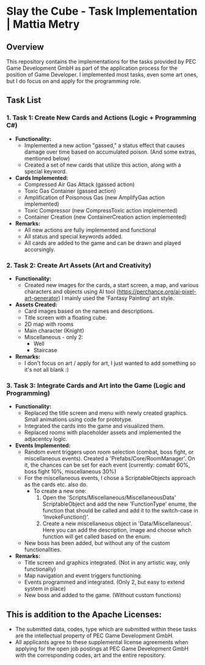 # Slay the Cube - Task Implementation | Mattia Metry

## Overview

This repository contains the implementations for the tasks provided by PEC Game Development GmbH as part of the application process for the position of Game Developer. I implemented most tasks, even some art ones, but I do focus on and apply for the programming role. 

## Task List

### 1. Task 1: Create New Cards and Actions (Logic + Programming C#)
- **Functionality:** 
  - Implemented a new action "gassed," a status effect that causes damage over time based on accumulated poison. (And some extras, mentioned below)
  - Created a set of new cards that utilize this action, along with a special keyword.
- **Cards Implemented:**
  - Compressed Air Gas Attack (gassed action)
  - Toxic Gas Container (gassed action)
  - Amplification of Poisonous Gas (new AmplifyGas action implemented)
  - Toxic Compressor (new CompressToxic action implemented)
  - Container Creation (new ContainerCreation action implemented)
- **Remarks:**
  - All new actions are fully implemented and functional
  - All status and special keywords added.
  - All cards are added to the game and can be drawn and played accorsingly.

### 2. Task 2: Create Art Assets (Art and Creativity)
- **Functionality:** 
  - Created new images for the cards, a start screen, a map, and various characters and objects using AI tool (https://perchance.org/ai-pixel-art-generator) I mainly used the 'Fantasy Painting' art style.
- **Assets Created:**
  - Card images based on the names and descriptions.
  - Title screen with a floating cube.
  - 2D map with rooms
  - Main character (Knight)
  - Miscellaneous - only 2:
    - Well
    - Staircase
- **Remarks:**
  - I don't focus on art / apply for art, I just wanted to add something so it's not all blank :)

### 3. Task 3: Integrate Cards and Art into the Game (Logic and Programming)
- **Functionality:** 
  - Replaced the title screen and menu with newly created graphics. Small animations using code for prototype.
  - Integrated the cards into the game and visualized them.
  - Replaced rooms with placeholder assets and implemented the adjacentcy logic.
- **Events Implemented:**
  - Random event triggers upon room selection (combat, boss fight, or miscellaneous events). Created a 'Prefabs/Core/RoomManager'. On it, the chances can be set for each event (currently: comabt 60%, boss fight 10%, miscellaneous 30%)
  - For the miscellaneous events, I chose a ScriptableObjects approach as the cards etc. also do.
    - To create a new one:
        1. Open the 'Scripts/Miscellaneous/MiscellaneousData' ScriptableObject and add the new 'FunctionType' enume, the function that should be called and add it to the switch-case in 'InvokeFunction()'.
        2. Create a new miscellaneous object in 'Data/Miscellaneous'. Here you can add the description, image and choose whch function will get called based on the enum.
  - New boss has been added, but without any of the custom functionalities.
- **Remarks:**
  - Title screen and graphics integrated. (Not in any artistic way, only functionally)
  - Map navigation and event triggers functioning.
  - Events programmed and integrated. (Only 2, but easy to extend system in place)
  - New boss and added to the game. (Without custom functions)


## This is addition to the Apache Licenses:
- The submitted data, codes, type which are submitted within these tasks are the intellectual property of PEC Game Development GmbH.
- All applicants agree to these supplemental license agreements when applying for the open job postings at PEC Game Development GmbH with the corresponding codes, art and the entire repository.



